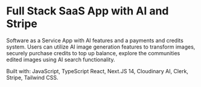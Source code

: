 # Full Stack SaaS App with AI and Stripe

Software as a Service App with AI features and a payments and credits system. Users can utilize AI image generation features to transform images, securely purchase credits to top up balance, explore the communities edited images using AI search functionality.

Built with: JavaScript, TypeScript React, Next.JS 14, Cloudinary AI, Clerk, Stripe, Tailwind CSS.
